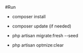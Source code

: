 #Run

- composer install
- composer update (if needed)

- php artisan migrate:fresh --seed
- php artisan optmize:clear

